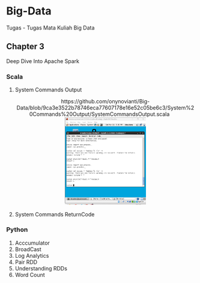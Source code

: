 # Big-Data
Tugas - Tugas Mata Kuliah Big Data

## Chapter 3
Deep Dive Into Apache Spark

### Scala
1. System Commands Output
    <p align="center">
      https://github.com/onynovianti/Big-Data/blob/9ca3e3522b78746eca77607178e16e52c05be6c3/System%20Commands%20Output/SystemCommandsOutput.scala 
    &nbsp; &nbsp; &nbsp; &nbsp;
      <img alt="Dark" src="https://github.com/onynovianti/Big-Data/blob/e0b7b9629f304c5322d93ef6f4724591e30377a8/System%20Commands%20Output/SystemCommandsOutput.png" width="45%">
    </p>
2. System Commands ReturnCode

### Python
1. Acccumulator
2. BroadCast
3. Log Analytics
4. Pair RDD
5. Understanding RDDs
6. Word Count

